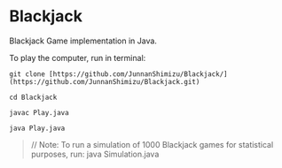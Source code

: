 # Blackjack
Blackjack Game implementation in Java.

To play the computer, run in terminal:

```
git clone [https://github.com/JunnanShimizu/Blackjack/](https://github.com/JunnanShimizu/Blackjack.git)
```
```
cd Blackjack
```
```
javac Play.java
```
```
java Play.java
```
> // Note: To run a simulation of 1000 Blackjack games for statistical purposes, run: java Simulation.java
